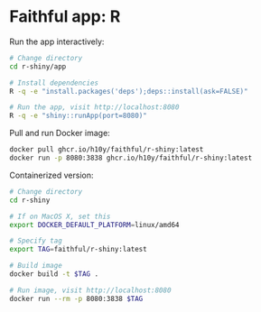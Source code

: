 # Faithful app: R

Run the app interactively:

```bash
# Change directory
cd r-shiny/app

# Install dependencies
R -q -e "install.packages('deps');deps::install(ask=FALSE)"

# Run the app, visit http://localhost:8080
R -q -e "shiny::runApp(port=8080)"
```

Pull and run Docker image:

```bash
docker pull ghcr.io/h10y/faithful/r-shiny:latest
docker run -p 8080:3838 ghcr.io/h10y/faithful/r-shiny:latest
```

Containerized version:

```bash
# Change directory
cd r-shiny

# If on MacOS X, set this
export DOCKER_DEFAULT_PLATFORM=linux/amd64

# Specify tag
export TAG=faithful/r-shiny:latest

# Build image
docker build -t $TAG .

# Run image, visit http://localhost:8080
docker run --rm -p 8080:3838 $TAG
```
